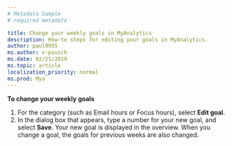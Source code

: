 ```yaml
---
# Metadata Sample
# required metadata

title: Change your weekly goals in MyAnalytics
description: How-to steps for editing your goals in MyAnalytics. 
author: paul9955
ms.author: v-pausch
ms.date: 02/21/2019
ms.topic: article
localization_priority: normal 
ms.prod: Mya
---
```


**To change your weekly goals**

1. For the category (such as Email hours or Focus hours), select **Edit goal**.
2. In the dialog box that appears, type a number for your new goal, and select **Save**. Your new goal is displayed in the overview. When you change a goal, the goals for previous weeks are also changed.